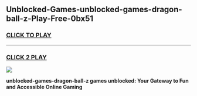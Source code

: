 
## Unblocked-Games-unblocked-games-dragon-ball-z-Play-Free-0bx51
<h3>
<a href="https://premium76.site?title=unblocked-games-dragon-ball-z&ref=15A">CLICK TO PLAY</a></h3>
<hr>

<h3>
<a href="https://premium76.site?title=unblocked-games-dragon-ball-z&ref=15A">CLICK 2 PLAY</a>
  
</h3>

<a href="https://premium76.site?title=unblocked-games-dragon-ball-z&ref=15A"><img src="https://clearcache.store/games.png"></a>


**unblocked-games-dragon-ball-z games unblocked: Your Gateway to Fun and Accessible Online Gaming**
